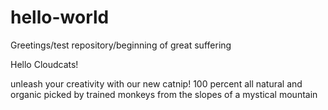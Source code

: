 # hello-world
Greetings/test repository/beginning of great suffering

Hello Cloudcats!

unleash your creativity with our new catnip!
100 percent all natural and organic
picked by trained monkeys from the slopes of a mystical mountain
